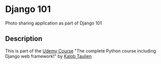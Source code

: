 
# Django 101

Photo sharing application as part of Django 101

## Description

This is part of the [Udemy Course][1] "The complete Python course including Django web framework!" by [Kalob Taulien][2]

[1]: https://www.udemy.com/course/learn-python-and-django/ "Udemy Course"
[2]: https://github.com/KalobTaulien "Kalob Taulien"


